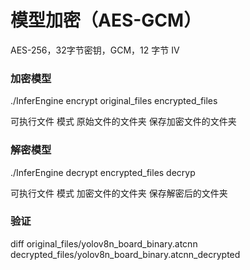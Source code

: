 # 模型加密（AES-GCM）

AES-256，32字节密钥，GCM，12 字节 IV

### 加密模型

./InferEngine encrypt original_files encrypted_files

可执行文件 模式 原始文件的文件夹 保存加密文件的文件夹

### 解密模型

./InferEngine decrypt encrypted_files decryp

可执行文件 模式 加密文件的文件夹 保存解密后的文件夹

### 验证

diff original_files/yolov8n_board_binary.atcnn decrypted_files/yolov8n_board_binary.atcnn_decrypted